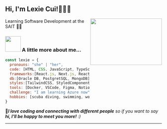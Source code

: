 <h2> Hi, I'm Lexie Cui!👋👋👋</h2>
<img align='right' src="https://myqqjd.com/wp-content/uploads/2021/06/20210606152103695.gif" width="230" height="150">
<p>Learning Software Development at the SAIT 👩‍💻</p>

### <img src="https://media.giphy.com/media/VgCDAzcKvsR6OM0uWg/giphy.gif" width="50"> A little more about me...  

```javascript
const lexie = {
  pronouns: "she" | "her",
  code: [HTML, CSS, JavaScript, TypeScript, Python, C#, Java, PLS/SQL],
  frameworks:[React.js, Next.js, React Native, Express.js, Angular, MAUI],
  db:[Oracle DB, PostgretSQL, MongoDB],
  styles:[TailwindCSS, StyledComponents, SCSS, MUI],
  tools: [Docker, VSCode, Figma, Notion, Canva],
  challenge: "I am learning Azure now",
  hobbies: [scuba diving, swimming, workout, hiking, movies, rock music when coding, cooking]
}
```
🩵<em><b>I love coding and connecting with different people</b> so if you want to say <b>hi, I'll be happy to meet you more!</b> :)</em>

---
